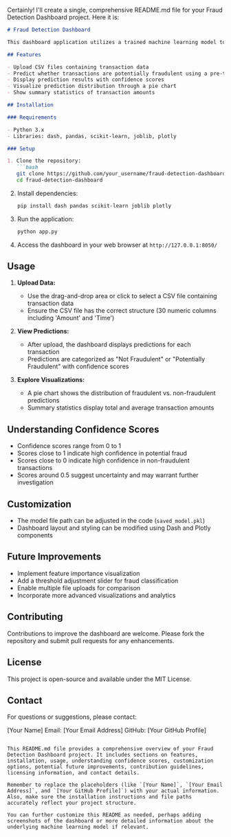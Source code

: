  Certainly! I'll create a single, comprehensive README.md file for your Fraud Detection Dashboard project. Here it is:

```markdown
# Fraud Detection Dashboard

This dashboard application utilizes a trained machine learning model to detect potentially fraudulent transactions from uploaded datasets.

## Features

- Upload CSV files containing transaction data
- Predict whether transactions are potentially fraudulent using a pre-trained logistic regression model
- Display prediction results with confidence scores
- Visualize prediction distribution through a pie chart
- Show summary statistics of transaction amounts

## Installation

### Requirements

- Python 3.x
- Libraries: dash, pandas, scikit-learn, joblib, plotly

### Setup

1. Clone the repository:
   ```bash
   git clone https://github.com/your_username/fraud-detection-dashboard.git
   cd fraud-detection-dashboard
   ```

2. Install dependencies:
   ```bash
   pip install dash pandas scikit-learn joblib plotly
   ```

3. Run the application:
   ```bash
   python app.py
   ```

4. Access the dashboard in your web browser at `http://127.0.0.1:8050/`

## Usage

1. **Upload Data:**
   - Use the drag-and-drop area or click to select a CSV file containing transaction data
   - Ensure the CSV file has the correct structure (30 numeric columns including 'Amount' and 'Time')

2. **View Predictions:**
   - After upload, the dashboard displays predictions for each transaction
   - Predictions are categorized as "Not Fraudulent" or "Potentially Fraudulent" with confidence scores

3. **Explore Visualizations:**
   - A pie chart shows the distribution of fraudulent vs. non-fraudulent predictions
   - Summary statistics display total and average transaction amounts

## Understanding Confidence Scores

- Confidence scores range from 0 to 1
- Scores close to 1 indicate high confidence in potential fraud
- Scores close to 0 indicate high confidence in non-fraudulent transactions
- Scores around 0.5 suggest uncertainty and may warrant further investigation

## Customization

- The model file path can be adjusted in the code (`saved_model.pkl`)
- Dashboard layout and styling can be modified using Dash and Plotly components

## Future Improvements

- Implement feature importance visualization
- Add a threshold adjustment slider for fraud classification
- Enable multiple file uploads for comparison
- Incorporate more advanced visualizations and analytics

## Contributing

Contributions to improve the dashboard are welcome. Please fork the repository and submit pull requests for any enhancements.

## License

This project is open-source and available under the MIT License.

## Contact

For questions or suggestions, please contact:

[Your Name]
Email: [Your Email Address]
GitHub: [Your GitHub Profile]

```

This README.md file provides a comprehensive overview of your Fraud Detection Dashboard project. It includes sections on features, installation, usage, understanding confidence scores, customization options, potential future improvements, contribution guidelines, licensing information, and contact details.

Remember to replace the placeholders (like `[Your Name]`, `[Your Email Address]`, and `[Your GitHub Profile]`) with your actual information. Also, make sure the installation instructions and file paths accurately reflect your project structure.

You can further customize this README as needed, perhaps adding screenshots of the dashboard or more detailed information about the underlying machine learning model if relevant.
